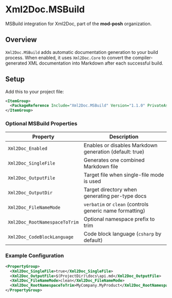 # Xml2Doc.MSBuild

MSBuild integration for Xml2Doc, part of the **mod-posh** organization.

## Overview

`Xml2Doc.MSBuild` adds automatic documentation generation to your build process.
When enabled, it uses `Xml2Doc.Core` to convert the compiler-generated XML documentation into Markdown after each successful build.

## Setup

Add this to your project file:

```xml
<ItemGroup>
  <PackageReference Include="Xml2Doc.MSBuild" Version="1.1.0" PrivateAssets="all" />
</ItemGroup>
````

### Optional MSBuild Properties

| Property                      | Description                                              |
| ----------------------------- | -------------------------------------------------------- |
| `Xml2Doc_Enabled`             | Enables or disables Markdown generation (default: true)  |
| `Xml2Doc_SingleFile`          | Generates one combined Markdown file                     |
| `Xml2Doc_OutputFile`          | Target file when single-file mode is used                |
| `Xml2Doc_OutputDir`           | Target directory when generating per-type docs           |
| `Xml2Doc_FileNameMode`        | `verbatim` or `clean` (controls generic name formatting) |
| `Xml2Doc_RootNamespaceToTrim` | Optional namespace prefix to trim                        |
| `Xml2Doc_CodeBlockLanguage`   | Code block language (`csharp` by default)                |

### Example Configuration

```xml
<PropertyGroup>
  <Xml2Doc_SingleFile>true</Xml2Doc_SingleFile>
  <Xml2Doc_OutputFile>$(ProjectDir)\docs\api.md</Xml2Doc_OutputFile>
  <Xml2Doc_FileNameMode>clean</Xml2Doc_FileNameMode>
  <Xml2Doc_RootNamespaceToTrim>MyCompany.MyProduct</Xml2Doc_RootNamespaceToTrim>
</PropertyGroup>
```
